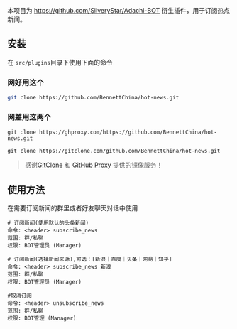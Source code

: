 本项目为 https://github.com/SilveryStar/Adachi-BOT 衍生插件，用于订阅热点新闻。

## 安装

在 `src/plugins`目录下使用下面的命令

### 网好用这个

```sh
git clone https://github.com/BennettChina/hot-news.git
```

### 网差用这两个

```shell
git clone https://ghproxy.com/https://github.com/BennettChina/hot-news.git
```

```shell
git clone https://gitclone.com/github.com/BennettChina/hot-news.git
```

> 感谢[GitClone](https://gitclone.com/) 和 [GitHub Proxy](https://ghproxy.com/) 提供的镜像服务！

## 使用方法

在需要订阅新闻的群里或者好友聊天对话中使用

```
# 订阅新闻(使用默认的头条新闻)
命令: <header> subscribe_news
范围: 群/私聊
权限: BOT管理员 (Manager)

# 订阅新闻(选择新闻来源),可选：[新浪｜百度｜头条｜网易｜知乎]
命令: <header> subscribe_news 新浪
范围: 群/私聊
权限: BOT管理员 (Manager)

#取消订阅
命令: <header> unsubscribe_news
范围: 群/私聊
权限: BOT管理 (Manager)
```

